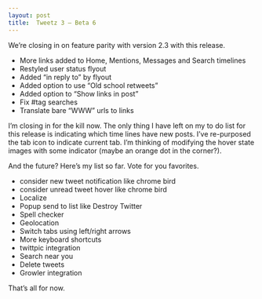 ```yaml
---
layout: post
title:  Tweetz 3 – Beta 6
---
```

We’re closing in on feature parity with version 2.3 with this release.

  * More links added to Home, Mentions, Messages and Search timelines
  * Restyled user status flyout
  * Added “in reply to” by flyout
  * Added option to use “Old school retweets”
  * Added option to “Show links in post”
  * Fix #tag searches
  * Translate bare “WWW” urls to links

I’m closing in for the kill now. The only thing I have left on my to do list for this release is indicating which time lines have new posts. I’ve re-purposed the tab icon to indicate current tab. I’m thinking of modifying the hover state images with some indicator (maybe an orange dot in the corner?).

And the future? Here’s my list so far. Vote for you favorites.

  * consider new tweet notification like chrome bird
  * consider unread tweet hover like chrome bird
  * Localize
  * Popup send to list like Destroy Twitter
  * Spell checker
  * Geolocation
  * Switch tabs using left/right arrows
  * More keyboard shortcuts
  * twittpic integration
  * Search near you
  * Delete tweets
  * Growler integration

That’s all for now.

